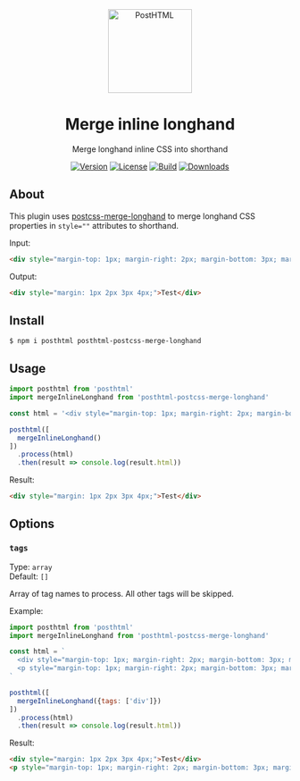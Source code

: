 <div align="center">
  <img width="150" height="150" title="PostHTML" src="https://posthtml.github.io/posthtml/logo.svg">
  <h1>Merge inline longhand</h1>
  <p>Merge longhand inline CSS into shorthand</p>

  [![Version][npm-version-shield]][npm]
  [![License][license-shield]][license]
  [![Build][github-ci-shield]][github-ci]
  [![Downloads][npm-stats-shield]][npm-stats]
</div>

## About

This plugin uses [postcss-merge-longhand](https://github.com/cssnano/cssnano/tree/master/packages/postcss-merge-longhand) to merge longhand CSS properties in `style=""` attributes to shorthand.

Input:

```html
<div style="margin-top: 1px; margin-right: 2px; margin-bottom: 3px; margin-left: 4px;">Test</div>
```

Output:

```html
<div style="margin: 1px 2px 3px 4px;">Test</div>
```

## Install

```
$ npm i posthtml posthtml-postcss-merge-longhand
```

## Usage

```js
import posthtml from 'posthtml'
import mergeInlineLonghand from 'posthtml-postcss-merge-longhand'

const html = '<div style="margin-top: 1px; margin-right: 2px; margin-bottom: 3px; margin-left: 4px;">Test</div>'

posthtml([
  mergeInlineLonghand()
])
  .process(html)
  .then(result => console.log(result.html))
```

Result:

```html
<div style="margin: 1px 2px 3px 4px;">Test</div>
```

## Options

### `tags`

Type: `array`\
Default: `[]`

Array of tag names to process. All other tags will be skipped.

Example:

```js
import posthtml from 'posthtml'
import mergeInlineLonghand from 'posthtml-postcss-merge-longhand'

const html = `
  <div style="margin-top: 1px; margin-right: 2px; margin-bottom: 3px; margin-left: 4px;">Test</div>
  <p style="margin-top: 1px; margin-right: 2px; margin-bottom: 3px; margin-left: 4px;">Test</p>
`

posthtml([
  mergeInlineLonghand({tags: ['div']})
])
  .process(html)
  .then(result => console.log(result.html))
```

Result:

```html
<div style="margin: 1px 2px 3px 4px;">Test</div>
<p style="margin-top: 1px; margin-right: 2px; margin-bottom: 3px; margin-left: 4px;">Test</p>
```

[npm]: https://www.npmjs.com/package/posthtml-postcss-merge-longhand
[npm-version-shield]: https://img.shields.io/npm/v/posthtml-postcss-merge-longhand.svg
[npm-stats]: http://npm-stat.com/charts.html?package=posthtml-postcss-merge-longhand
[npm-stats-shield]: https://img.shields.io/npm/dt/posthtml-postcss-merge-longhand.svg
[github-ci]: https://github.com/posthtml/posthtml-postcss-merge-longhand/actions
[github-ci-shield]: https://img.shields.io/github/workflow/status/posthtml/posthtml-postcss-merge-longhand/Node.js%20CI
[license]: ./license
[license-shield]: https://img.shields.io/npm/l/posthtml-postcss-merge-longhand.svg
